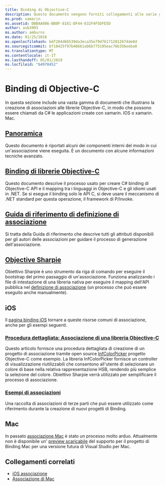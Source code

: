 ```yaml
---
title: Binding di Objective-C
description: Questo documento vengono forniti collegamenti alle varie guide che descrivono come creare C# binding a codice Objective-C, consentendo agli sviluppatori di utilizzare librerie disponibili sul mercato in applicazioni Xamarin.
ms.prod: xamarin
ms.assetid: DBBAA086-BB0F-8161-DF44-632F4F5DFE5D
author: asb3993
ms.author: amburns
ms.date: 01/25/2016
ms.openlocfilehash: bdf284d66539da3eca35e79d761712012674de0d
ms.sourcegitcommit: bf18425f97b48661ab6b775195eac76b356eeba0
ms.translationtype: MT
ms.contentlocale: it-IT
ms.lasthandoff: 05/01/2019
ms.locfileid: "64978452"
---
```

# <a name="binding-objective-c"></a>Binding di Objective-C

In questa sezione include una vasta gamma di documenti che illustrano la creazione di associazioni alle librerie Objective-C, in modo che possono essere chiamati da C# le applicazioni create con xamarin. IOS o xamarin. Mac.

##  <a name="overviewcross-platformmaciosbindingoverviewmd"></a>[Panoramica](~/cross-platform/macios/binding/overview.md)

Questo documento è riportati alcuni dei componenti interni del modo in cui un'associazione viene eseguita. È un documento con alcune informazioni tecniche avanzato.

##  <a name="binding-objective-c-librariescross-platformmaciosbindingobjective-c-librariesmd"></a>[Binding di librerie Objective-C](~/cross-platform/macios/binding/objective-c-libraries.md)

Questo documento descrive il processo usato per creare C# binding di Objective-C API e il mapping tra i linguaggi in Objective-C e gli idiomi usati in .NET.
Se si esegue il binding solo le API C, si deve usare il meccanismo di .NET standard per questa operazione, il framework di P/Invoke.

##  <a name="binding-definition-reference-guidecross-platformmaciosbindingbinding-types-referencemd"></a>[Guida di riferimento di definizione di associazione](~/cross-platform/macios/binding/binding-types-reference.md)

Si tratta della Guida di riferimento che descrive tutti gli attributi disponibili per gli autori delle associazioni per guidare il processo di generazione dell'associazione.


## <a name="objective-sharpiecross-platformmaciosbindingobjective-sharpieindexmd"></a>[Objective Sharpie](~/cross-platform/macios/binding/objective-sharpie/index.md)

Obiettivo Sharpie è uno strumento da riga di comando per eseguire il bootstrap del primo passaggio di un'associazione. Funziona analizzando i file di intestazione di una libreria nativa per eseguire il mapping dell'API pubblica nel [definizione di associazione](~/cross-platform/macios/binding/objective-c-libraries.md) (un processo che può essere eseguito anche manualmente).

## <a name="ios"></a>iOS

Il [pagina binding iOS](~/ios/platform/binding-objective-c/index.md) tornare a queste risorse comuni di associazione, anche per gli esempi seguenti.

### <a name="walkthrough-binding-an-objective-c-libraryiosplatformbinding-objective-cwalkthroughmd"></a>[Procedura dettagliata: Associazione di una libreria Objective-C](~/ios/platform/binding-objective-c/walkthrough.md)

Questo articolo fornisce una procedura dettagliata di creazione di un progetto di associazione tramite open source [InfColorPicker](https://github.com/InfinitApps/InfColorPicker) progetto Objective-C come esempio. La libreria InfColorPicker fornisce un controller di visualizzazione riutilizzabili che consentono all'utente di selezionare un colore di base nella relativa rappresentazione HSB, rendendo più semplice la selezione del colore. Obiettivo Sharpie verrà utilizzato per semplificare il processo di associazione.

### <a name="binding-sampleshttpsgithubcommonomonotouch-bindings"></a>[Esempi di associazioni](https://github.com/mono/monotouch-bindings)

Una raccolta di associazioni di terze parti che può essere utilizzato come riferimento durante la creazione di nuovi progetti di Binding.

## <a name="mac"></a>Mac

In passato [associazione Mac](~/mac/platform/binding.md) è stato un processo molto arduo. Attualmente non è disponibile un' [preview scaricabile](https://forums.xamarin.com/discussion/59760/xamarin-mac-binding-project-preview) del supporto per il progetto di Binding Mac per una versione futura di Visual Studio per Mac.

## <a name="related-links"></a>Collegamenti correlati

- [iOS associazione](~/ios/platform/binding-objective-c/index.md)
- [Associazione di Mac](~/mac/platform/binding.md)
